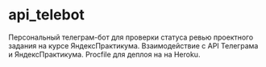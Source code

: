 # api_telebot
Персональный телеграм-бот для проверки статуса ревью проектного задания на курсе ЯндексПрактикума.
Взаимодействие с API Телеграма и ЯндексПрактикума.
Procfile для деплоя на на Heroku.
